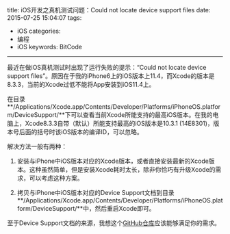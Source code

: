 title: iOS开发之真机测试问题：Could not locate device support files
date: 2015-07-25 15:04:07
tags: 
- iOS
categories: 
- 编程
- iOS
keywords: BitCode

---

最近在做iOS真机测试时出现了运行失败的提示：“Could not locate device support files”。原因在于我的iPhone6上的iOS版本上11.4，而Xcode的版本是8.3.3，当前的Xcode过低不能将App安装到iOS11.4上。

<!-- more -->

在目录**/Applications/Xcode.app/Contents/Developer/Platforms/iPhoneOS.platform/DeviceSupport/**下可以查看当前Xcode所能支持的最高iOS版本。在我的电脑上，Xcode8.3.3自带（默认）所能支持最高的iOS版本是10.3.1 (14E8301)，版本号后面的括号时该iOS版本的编译ID，可以忽略。

解决方法一般有两种：

1. 安装与iPhone中iOS版本对应的Xcode版本，或者直接安装最新的Xcode版本。这种虽然简单，但是安装Xcode耗时太长，除非你恰巧有升级Xcode的需求，可以考虑这种方案。

2. 拷贝与iPhone中iOS版本对应的Device Support文档到目录**/Applications/Xcode.app/Contents/Developer/Platforms/iPhoneOS.platform/DeviceSupport/**中，然后重启Xcode即可。

至于Device Support文档的来源，我想这个[GitHub仓库](https://github.com/filsv/iPhoneOSDeviceSupport)应该能够满足你的需求。